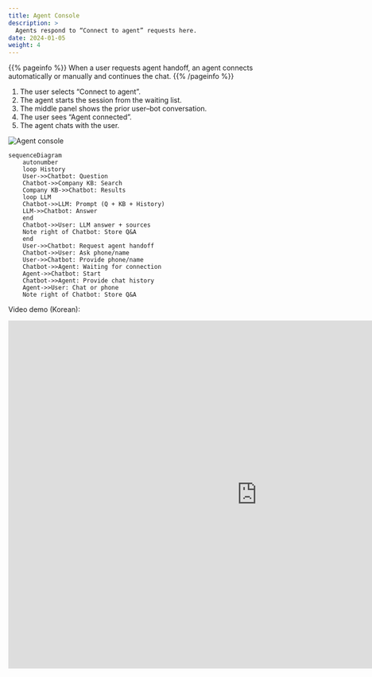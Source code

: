 ```yaml
---
title: Agent Console
description: >
  Agents respond to “Connect to agent” requests here.
date: 2024-01-05
weight: 4
---
```


{{% pageinfo %}}
When a user requests agent handoff, an agent connects automatically or manually and continues the chat.
{{% /pageinfo %}}

1. The user selects “Connect to agent”.
2. The agent starts the session from the waiting list.
3. The middle panel shows the prior user–bot conversation.
4. The user sees “Agent connected”.
5. The agent chats with the user.

![Agent console](/en/docs/tasks/image-1.png)

```mermaid
sequenceDiagram
    autonumber
    loop History
    User->>Chatbot: Question
    Chatbot->>Company KB: Search
    Company KB->>Chatbot: Results
    loop LLM
    Chatbot->>LLM: Prompt (Q + KB + History)
    LLM->>Chatbot: Answer
    end
    Chatbot->>User: LLM answer + sources
    Note right of Chatbot: Store Q&A
    end
    User->>Chatbot: Request agent handoff
    Chatbot->>User: Ask phone/name
    User->>Chatbot: Provide phone/name
    Chatbot->>Agent: Waiting for connection
    Agent->>Chatbot: Start
    Chatbot->>Agent: Provide chat history
    Agent->>User: Chat or phone
    Note right of Chatbot: Store Q&A
```

Video demo (Korean):

<iframe width="1000" height="700" src="https://www.youtube.com/embed/RW-2kjcbLGI?si=zoV89iY3H3PNS7yk&amp;controls=0&autoplay=1&mute=0&controls=0&loop=1&playlist=RW-2kjcbLGI" title="YouTube video player" frameborder="0" allow="accelerometer; autoplay; clipboard-write; encrypted-media; gyroscope; picture-in-picture; web-share" allowfullscreen></iframe>

